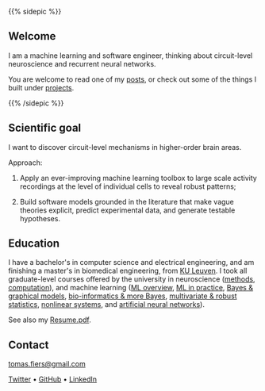 ---
---


{{% sidepic %}}

## Welcome

I am a machine learning and software engineer, thinking about circuit-level
neuroscience and recurrent neural networks.

You are welcome to read one of my [posts](/posts), or check out some
of the things I built under [projects](/projects).

{{% /sidepic %}}



## Scientific goal

I want to discover circuit-level mechanisms in higher-order brain areas.

Approach:

1. Apply an ever-improving machine learning toolbox to large scale activity
   recordings at the level of individual cells to reveal robust patterns;

2. Build software models grounded in the literature that make vague theories
   explicit, predict experimental data, and generate testable hypotheses.



## Education

I have a bachelor's in computer science and electrical engineering, and am finishing a
master's in biomedical engineering, from [KU Leuven](https://www.kuleuven.be/english/).
I took all graduate-level courses offered by the university in neuroscience
([methods](https://onderwijsaanbod.kuleuven.be//2017/syllabi/e/G0U76AE.htm),
[computation](https://onderwijsaanbod.kuleuven.be/syllabi/e/H02B3AE.htm)),
and machine learning
([ML overview](https://onderwijsaanbod.kuleuven.be/syllabi/e/H02C1AE.htm),
[ML in practice](https://onderwijsaanbod.kuleuven.be/syllabi/e/H0T25AE.htm),
[Bayes & graphical models](https://onderwijsaanbod.kuleuven.be/syllabi/e/H02D2AE.htm),
[bio-informatics & more Bayes](https://onderwijsaanbod.kuleuven.be/syllabi/v/e/H05M9AE.htm),
[multivariate & robust statistics](https://onderwijsaanbod.kuleuven.be/syllabi/v/e/G0O00AE.htm),
[nonlinear systems](https://onderwijsaanbod.kuleuven.be/syllabi/v/e/H0S11AE.htm),
and [artificial neural networks](https://onderwijsaanbod.kuleuven.be/syllabi/e/H03V7BE.htm)).

See also my [Resume.pdf](/content/CV.pdf).



## Contact

[tomas.fiers@gmail.com](mailto:tomas.fiers@gmail.com)

[Twitter](https://twitter.com/TomasFiers) •
[GitHub](https://github.com/tfiers) •
[LinkedIn](https://www.linkedin.com/in/tomasfiers/)
